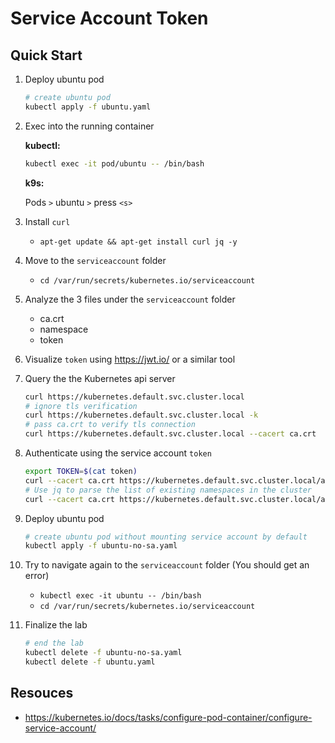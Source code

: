 # Service Account Token

## Quick Start

1. Deploy ubuntu pod

    ```bash
    # create ubuntu pod
    kubectl apply -f ubuntu.yaml
    ```

2. Exec into the running container

    **kubectl:**

    ```bash
    kubectl exec -it pod/ubuntu -- /bin/bash
    ```

    **k9s:**

    Pods `>` ubuntu `>` press `<s>`

3. Install `curl`

    - `apt-get update && apt-get install curl jq -y`

4. Move to the `serviceaccount` folder

    - `cd /var/run/secrets/kubernetes.io/serviceaccount`

5. Analyze the 3 files under the `serviceaccount` folder

    - ca.crt
    - namespace
    - token

6. Visualize `token` using <https://jwt.io/> or a similar tool

7. Query the the Kubernetes api server

    ```bash
    curl https://kubernetes.default.svc.cluster.local
    # ignore tls verification
    curl https://kubernetes.default.svc.cluster.local -k
    # pass ca.crt to verify tls connection
    curl https://kubernetes.default.svc.cluster.local --cacert ca.crt
    ```

8. Authenticate using the service account `token`

    ```bash
    export TOKEN=$(cat token)
    curl --cacert ca.crt https://kubernetes.default.svc.cluster.local/api/v1/namespaces?limit=500 -H "Authorization: Bearer $TOKEN"
    # Use jq to parse the list of existing namespaces in the cluster
    curl --cacert ca.crt https://kubernetes.default.svc.cluster.local/api/v1/namespaces?limit=500 -H "Authorization: Bearer $TOKEN" | jq "items[].metadata.name"

    ```

9. Deploy ubuntu pod

    ```bash
    # create ubuntu pod without mounting service account by default
    kubectl apply -f ubuntu-no-sa.yaml
    ```

10. Try to navigate again to the `serviceaccount` folder (You should get an error)

    - `kubectl exec -it ubuntu -- /bin/bash`
    - `cd /var/run/secrets/kubernetes.io/serviceaccount`

11. Finalize the lab

    ```bash
    # end the lab
    kubectl delete -f ubuntu-no-sa.yaml
    kubectl delete -f ubuntu.yaml
    ```

## Resouces

- <https://kubernetes.io/docs/tasks/configure-pod-container/configure-service-account/>
